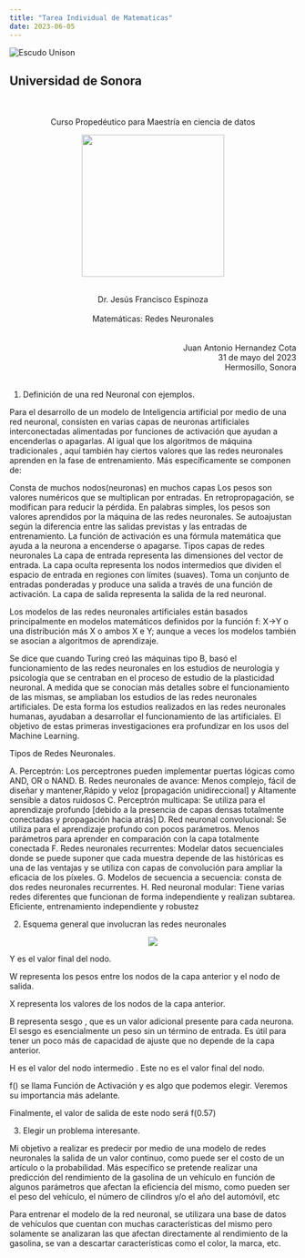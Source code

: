 ```yaml
---
title: "Tarea Individual de Matematicas"
date: 2023-06-05
---
```


![Escudo Unison](https://upload.wikimedia.org/wikipedia/commons/6/68/Escudo_Unison.png)
## Universidad de Sonora
<br>
<br>
<center>Curso Propedéutico para Maestría en ciencia de datos</center>
<p align="center">
  <img width="250" height="250" src="https://mcd.unison.mx/wp-content/uploads/2020/02/400dpiLogoCropped-300x294.png">
</p>
<br>
<center>Dr. Jesús Francisco Espinoza</center>
<br>
<center>Matemáticas: Redes Neuronales</center>
<br>
<br>
<div style="text-align: right"> Juan Antonio Hernandez Cota<br>31 de mayo del 2023<br>Hermosillo, Sonora </div>
<br>

1. Definición de una red Neuronal con ejemplos.

Para el desarrollo de un modelo de Inteligencia artificial por medio de una red neuronal, consisten en varias capas de neuronas artificiales interconectadas alimentadas por funciones de activación que ayudan a encenderlas o apagarlas. Al igual que los algoritmos de máquina tradicionales , aquí también hay ciertos valores que las redes neuronales aprenden en la fase de entrenamiento. Más específicamente se componen de:


Consta de muchos nodos(neuronas) en muchos capas
Los pesos son valores numéricos que se multiplican por entradas. En retropropagación, se modifican para reducir la pérdida. En palabras simples, los pesos son valores aprendidos por la máquina de las redes neuronales. Se autoajustan según la diferencia entre las salidas previstas y las entradas de entrenamiento.
La función de activación es una fórmula matemática que ayuda a la neurona a encenderse o apagarse.
Tipos capas de redes neuronales
La capa de entrada representa las dimensiones del vector de entrada.
La capa oculta representa los nodos intermedios que dividen el espacio de entrada en regiones con límites (suaves). Toma un conjunto de entradas ponderadas y produce una salida a través de una función de activación.
La capa de salida representa la salida de la red neuronal.

Los modelos de las redes neuronales artificiales están basados principalmente en modelos matemáticos definidos por la función f: X→Y o una distribución más X o ambos X e Y; aunque a veces los modelos también se asocian a algoritmos de aprendizaje.

Se dice que cuando Turing creó las máquinas tipo B, basó el funcionamiento de las redes neuronales en los estudios de neurología y psicología que se centraban en el proceso de estudio de la plasticidad neuronal. A medida que se conocían más detalles sobre el funcionamiento de las mismas, se ampliaban los estudios de las redes neuronales artificiales. De esta forma los estudios realizados en las redes neuronales humanas, ayudaban a desarrollar el funcionamiento de las artificiales. El objetivo de estas primeras investigaciones era profundizar en los usos del Machine Learning.

Tipos de Redes Neuronales.

A. Perceptrón: Los perceptrones pueden implementar puertas lógicas como AND, OR o NAND.
B. Redes neuronales de avance: Menos complejo, fácil de diseñar y mantener,Rápido y veloz [propagación unidireccional] y Altamente sensible a datos ruidosos
C. Perceptrón multicapa: Se utiliza para el aprendizaje profundo [debido a la presencia de capas densas totalmente conectadas y propagación hacia atrás]
D. Red neuronal convolucional: Se utiliza para el aprendizaje profundo con pocos parámetros.
Menos parámetros para aprender en comparación con la capa totalmente conectada
F. Redes neuronales recurrentes: Modelar datos secuenciales donde se puede suponer que cada muestra depende de las históricas es una de las ventajas y se utiliza con capas de convolución para ampliar la eficacia de los píxeles.
G. Modelos de secuencia a secuencia: consta de dos redes neuronales recurrentes.
H. Red neuronal modular: Tiene varias redes diferentes que funcionan de forma independiente y realizan subtarea. Eficiente, entrenamiento independiente y robustez





2. Esquema general que involucran las redes neuronales

<p align="center">
  <img src="https://encrypted-tbn2.gstatic.com/images?q=tbn:ANd9GcSldcFAP3W-_hYbI1sty276dt00Ll6LFkdbDEvMx1VXfOeA23uz">
</p>




Y es el valor final del nodo.

W representa los pesos entre los nodos de la capa anterior y el nodo de salida.

X representa los valores de los nodos de la capa anterior.

B representa sesgo , que es un valor adicional presente para cada neurona. El sesgo es esencialmente un peso sin un término de entrada. Es útil para tener un poco más de capacidad de ajuste que no depende de la capa anterior.

H es el valor del nodo intermedio . Este no es el valor final del nodo.

f() se llama Función de Activación y es algo que podemos elegir. Veremos su importancia más adelante.

Finalmente, el valor de salida de este nodo será f(0.57)

3. Elegir un problema interesante.

Mi objetivo a realizar es predecir por medio de una modelo de redes neuronales la salida de un valor continuo, como puede ser el costo de un artículo o la probabilidad. Más específico se pretende realizar una predicción del rendimiento de la gasolina de un vehículo en función de algunos parámetros que afectan la eficiencia del mismo, como pueden ser el peso del vehículo, el número de cilindros y/o el año del automóvil, etc

Para entrenar el modelo de la red neuronal, se utilizara una base de datos de vehículos que cuentan con muchas características del mismo pero solamente se analizaran las que afectan directamente al rendimiento de la gasolina, se van a descartar características como el color, la marca, etc.





